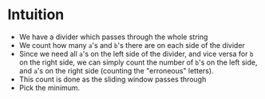 # Intuition
* We have a divider which passes through the whole string
* We count how many `a`'s and `b`'s there are on each side of the divider
* Since we need all `a`'s on the left side of the divider, and vice versa for `b` on the right side, we can simply count the number of `b`'s on the left side, and `a`'s on the right side (counting the "erroneous" letters).
* This count is done as the sliding window passes through
* Pick the minimum.